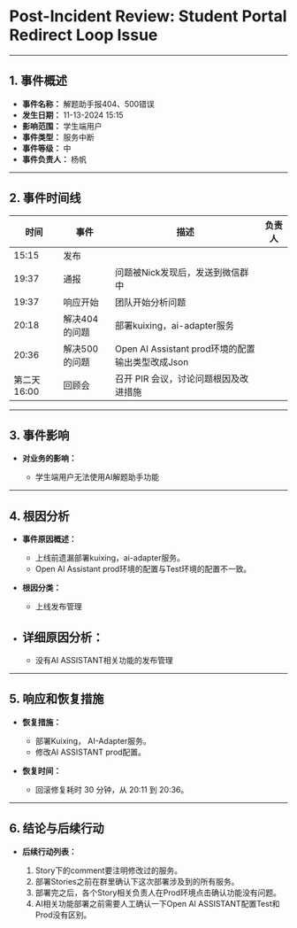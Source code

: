 # Post-Incident Review: Student Portal Redirect Loop Issue

---

## 1. 事件概述

- **事件名称：** 解题助手报404、500错误
- **发生日期：** 11-13-2024 15:15
- **影响范围：** 学生端用户
- **事件类型：** 服务中断
- **事件等级：** 中
- **事件负责人：** 杨帆

---

## 2. 事件时间线

| 时间       | 事件       | 描述                                    | 负责人 |
|----------|----------|---------------------------------------| ------ |
| 15:15    | 发布       |                                       |        |
| 19:37    | 通报       | 问题被Nick发现后，发送到微信群中                    |        |
| 19:37    | 响应开始     | 团队开始分析问题                              |        |
| 20:18    | 解决404的问题 | 部署kuixing，ai-adapter服务                |        |
| 20:36    | 解决500的问题 | Open AI Assistant prod环境的配置输出类型改成Json |        |
| 第二天16:00 | 回顾会      | 召开 PIR 会议，讨论问题根因及改进措施                 |        |

---

## 3. 事件影响

- **对业务的影响：**

  - 学生端用户无法使用AI解题助手功能

---

## 4. 根因分析

- **事件原因概述：**

  - 上线前遗漏部署kuixing，ai-adapter服务。
  - Open AI Assistant prod环境的配置与Test环境的配置不一致。

- **根因分类：**

  - 上线发布管理

- **详细原因分析：**
  - 
  - 没有AI ASSISTANT相关功能的发布管理 

---

## 5. 响应和恢复措施

- **恢复措施：**

  - 部署Kuixing， AI-Adapter服务。
  - 修改AI ASSISTANT prod配置。

- **恢复时间：**
  - 回滚修复耗时 30 分钟，从 20:11 到 20:36。

---


## 6. 结论与后续行动

- **后续行动列表：**

  1. Story下的comment要注明修改过的服务。
  2. 部署Stories之前在群里确认下这次部署涉及到的所有服务。
  3. 部署完之后，各个Story相关负责人在Prod环境点击确认功能没有问题。
  4. AI相关功能部署之前需要人工确认一下Open AI ASSISTANT配置Test和Prod没有区别。
